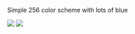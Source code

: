 Simple 256 color scheme with lots of blue

<img src=http://i.imgur.com/suYevCi.png>
<img src=http://i.imgur.com/DONyvVh.png>
